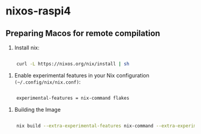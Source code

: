 # nixos-raspi4

## Preparing Macos for remote compilation

1. Install nix:

```bash

    curl -L https://nixos.org/nix/install | sh
```

1. Enable experimental features in your Nix configuration `(~/.config/nix/nix.conf)`:

```bash

    experimental-features = nix-command flakes
```

1. Building the Image

```bash

    nix build --extra-experimental-features nix-command --extra-experimental-features flakes .#packages.aarch64-linux.sdcard
```
